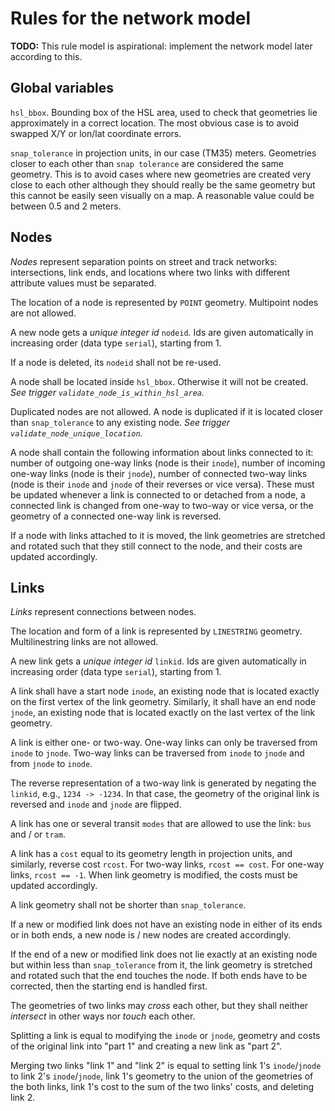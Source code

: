 # Rules for the network model

**TODO:** This rule model is aspirational: implement the network model later according to this.

## Global variables

`hsl_bbox`.
Bounding box of the HSL area, used to check that geometries lie approximately in a correct location.
The most obvious case is to avoid swapped X/Y or lon/lat coordinate errors.

`snap_tolerance` in projection units, in our case (TM35) meters.
Geometries closer to each other than `snap tolerance` are considered the same geometry.
This is to avoid cases where new geometries are created very close to each other although they should really be the same geometry but this cannot be easily seen visually on a map.
A reasonable value could be between 0.5 and 2 meters.

## Nodes

_Nodes_ represent separation points on street and track networks: intersections, link ends, and locations where two links with different attribute values must be separated.

The location of a node is represented by `POINT` geometry.
Multipoint nodes are not allowed.

A new node gets a _unique integer id_ `nodeid`.
Ids are given automatically in increasing order (data type `serial`), starting from 1.

If a node is deleted, its `nodeid` shall not be re-used.

A node shall be located inside `hsl_bbox`.
Otherwise it will not be created.
*See trigger `validate_node_is_within_hsl_area`.*

Duplicated nodes are not allowed.
A node is duplicated if it is located closer than `snap_tolerance` to any existing node.
*See trigger `validate_node_unique_location`.*

A node shall contain the following information about links connected to it:
number of outgoing one-way links (node is their `inode`),
number of incoming one-way links (node is their `jnode`),
number of connected two-way links (node is their `inode` and `jnode` of their reverses or vice versa).
These must be updated whenever a link is connected to or detached from a node, a connected link is changed from one-way to two-way or vice versa, or the geometry of a connected one-way link is reversed.

If a node with links attached to it is moved, the link geometries are stretched and rotated such that they still connect to the node, and their costs are updated accordingly.

## Links

_Links_ represent connections between nodes.

The location and form of a link is represented by `LINESTRING` geometry.
Multilinestring links are not allowed.

A new link gets a _unique integer id_ `linkid`.
Ids are given automatically in increasing order (data type `serial`), starting from 1.

A link shall have a start node `inode`, an existing node that is located exactly on the first vertex of the link geometry.
Similarly, it shall have an end node `jnode`, an existing node that is located exactly on the last vertex of the link geometry.

A link is either one- or two-way.
One-way links can only be traversed from `inode` to `jnode`.
Two-way links can be traversed from `inode` to `jnode` and from `jnode` to `inode`.

The reverse representation of a two-way link is generated by negating the `linkid`, e.g., `1234 -> -1234`.
In that case, the geometry of the original link is reversed and `inode` and `jnode` are flipped.

A link has one or several transit `modes` that are allowed to use the link: `bus` and / or `tram`.

A link has a `cost` equal to its geometry length in projection units, and similarly, reverse cost `rcost`.
For two-way links, `rcost == cost`.
For one-way links, `rcost == -1`.
When link geometry is modified, the costs must be updated accordingly.

A link geometry shall not be shorter than `snap_tolerance`.

If a new or modified link does not have an existing node in either of its ends or in both ends, a new node is / new nodes are created accordingly.

If the end of a new or modified link does not lie exactly at an existing node but within less than `snap_tolerance` from it, the link geometry is stretched and rotated such that the end touches the node.
If both ends have to be corrected, then the starting end is handled first.

The geometries of two links may _cross_ each other, but they shall neither _intersect_ in other ways nor _touch_ each other.

Splitting a link is equal to modifying the `inode` or `jnode`, geometry and costs of the original link into "part 1" and creating a new link as "part 2".

Merging two links "link 1" and "link 2" is equal to setting link 1's `inode`/`jnode` to link 2's `inode`/`jnode`, link 1's geometry to the union of the geometries of the both links, link 1's cost to the sum of the two links' costs, and deleting link 2.
